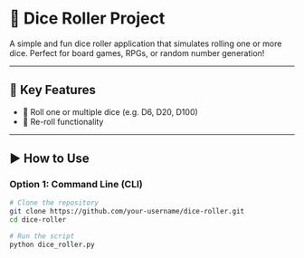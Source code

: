 # 🎲 Dice Roller Project

A simple and fun dice roller application that simulates rolling one or more dice. Perfect for board games, RPGs, or random number generation!

---

## 🧩 Key Features

- 🎲 Roll one or multiple dice (e.g. D6, D20, D100)
- 🔁 Re-roll functionality

---

## ▶️ How to Use

### Option 1: Command Line (CLI)

```bash
# Clone the repository
git clone https://github.com/your-username/dice-roller.git
cd dice-roller

# Run the script
python dice_roller.py
